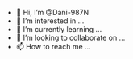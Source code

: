 - 👋 Hi, I’m @Dani-987N
- 👀 I’m interested in ...
- 🌱 I’m currently learning ...
- 💞️ I’m looking to collaborate on ...
- 📫 How to reach me ...

<!---
Dani-987N/Dani-987N is a ✨ special ✨ repository because its `README.md` (this file) appears on your GitHub profile.
You can click the Preview link to take a look at your changes.
--->
